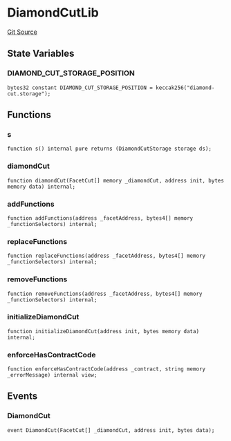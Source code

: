 # DiamondCutLib
[Git Source](https://github.com/thrackle-io/rules-protocol/blob/4e5c0bf97c314267dd6acccac5053bfaa6859607/src/diamond/core/DiamondCut/DiamondCutLib.sol)


## State Variables
### DIAMOND_CUT_STORAGE_POSITION

```solidity
bytes32 constant DIAMOND_CUT_STORAGE_POSITION = keccak256("diamond-cut.storage");
```


## Functions
### s


```solidity
function s() internal pure returns (DiamondCutStorage storage ds);
```

### diamondCut


```solidity
function diamondCut(FacetCut[] memory _diamondCut, address init, bytes memory data) internal;
```

### addFunctions


```solidity
function addFunctions(address _facetAddress, bytes4[] memory _functionSelectors) internal;
```

### replaceFunctions


```solidity
function replaceFunctions(address _facetAddress, bytes4[] memory _functionSelectors) internal;
```

### removeFunctions


```solidity
function removeFunctions(address _facetAddress, bytes4[] memory _functionSelectors) internal;
```

### initializeDiamondCut


```solidity
function initializeDiamondCut(address init, bytes memory data) internal;
```

### enforceHasContractCode


```solidity
function enforceHasContractCode(address _contract, string memory _errorMessage) internal view;
```

## Events
### DiamondCut

```solidity
event DiamondCut(FacetCut[] _diamondCut, address init, bytes data);
```

